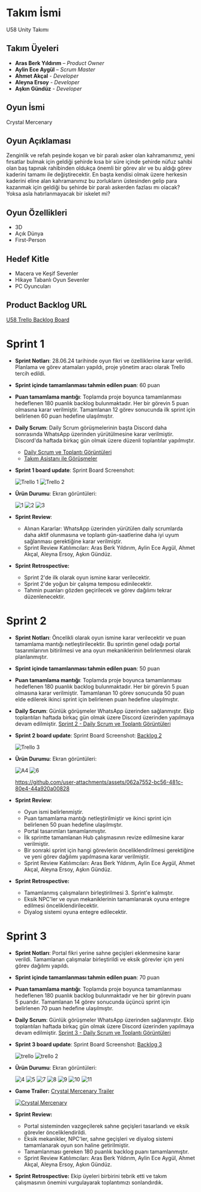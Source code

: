 # **Takım İsmi**

U58 Unity Takımı

## Takım Üyeleri

-	**Aras Berk Yıldırım**  – *Product Owner*
-	**Aylin Ece Aygül** – *Scrum Master*
-	**Ahmet Akçal** - *Developer*
-	**Aleyna Ersoy** - *Developer*
-	**Aşkın Gündüz** - *Developer*

## Oyun İsmi

Crystal Mercenary

## Oyun Açıklaması

Zenginlik ve refah peşinde koşan ve bir paralı asker olan kahramanımız, yeni fırsatlar bulmak için geldiği şehirde kısa bir süre içinde şehirde nüfuz sahibi olan baş tapınak rahibinden oldukça önemli bir görev alır ve bu aldığı görev kaderini tamamı ile değiştirecektir. En başta kendisi olmak üzere herkesin kaderini eline alan kahramanımız bu zorlukların üstesinden gelip para kazanmak için geldiği bu şehirde bir paralı askerden fazlası mı olacak? Yoksa asla hatırlanmayacak bir iskelet mi?

## Oyun Özellikleri

- 3D
- Açık Dünya
- First-Person

## Hedef Kitle

- Macera ve Keşif Sevenler
- Hikaye Tabanlı Oyun Sevenler
- PC Oyuncuları

## Product Backlog URL

[U58 Trello Backlog Board](https://trello.com/w/usercalismaalani43729130)

# **Sprint 1**
- **Sprint Notları**: 28.06.24 tarihinde oyun fikri ve özelliklerine karar verildi. Planlama ve görev atamaları yapıldı, proje yönetim aracı olarak Trello tercih edildi.
- **Sprint içinde tamamlanması tahmin edilen puan**: 60 puan
- **Puan tamamlama mantığı**: Toplamda proje boyunca tamamlanması hedeflenen 180 puanlık backlog bulunmaktadır. Her bir görevin 5 puan olmasına karar verilmiştir. Tamamlanan 12 görev sonucunda ilk sprint için belirlenen 60 puan hedefine ulaşılmıştır. 
- **Daily Scrum**: Daily Scrum görüşmelerinin başta Discord daha sonrasında WhatsApp üzerinden yürütülmesine karar verilmiştir. Discord'da haftada birkaç gün olmak üzere düzenli toplantılar yapılmıştır.
    - [Daily Scrum ve Toplantı Görüntüleri](https://1drv.ms/f/s!AtbTsuS_or4ybeMU0hdxjEO0nVg)
    - [Takım Asistanı ile Görüşmeler](https://1drv.ms/f/s!AtbTsuS_or4yd1ch9V3hgB6YXZ0)
- **Sprint 1 board update**: Sprint Board Screenshot:
  
    ![Trello 1](https://github.com/Govua58/U-58/assets/173603073/c10af6f8-7227-4061-a6b6-bcd30b404099)
    ![Trello 2](https://github.com/Govua58/U-58/assets/173603073/449aff1b-77ca-4c0b-8027-23ebaa3acdc7)
  
- **Ürün Durumu**: Ekran görüntüleri:
  
  ![1](https://github.com/Govua58/U-58/assets/173603073/df63ceae-ac1c-473e-9d14-d20b1603042f)
  ![2](https://github.com/Govua58/U-58/assets/173603073/fe72cae0-fc4f-42af-8a0f-0691bb19e959)
  ![3](https://github.com/Govua58/U-58/assets/173603073/85d99bac-5272-4cda-8f3b-2873d286745a)
  
- **Sprint Review**:
    - Alınan Kararlar: WhatsApp üzerinden yürütülen daily scrumlarda daha aktif olunmasına ve toplantı gün-saatlerine daha iyi uyum sağlanması gerektiğine karar verilmiştir.
    - Sprint Review Katılımcıları: Aras Berk Yıldırım, Aylin Ece Aygül, Ahmet Akçal, Aleyna Ersoy, Aşkın Gündüz.

- **Sprint Retrospective:**
    - Sprint 2'de ilk olarak oyun ismine karar verilecektir.
    - Sprint 2'de yoğun bir çalışma temposu edinilecektir.
    - Tahmin puanları gözden geçirilecek ve görev dağılımı tekrar düzenlenecektir.

# **Sprint 2**
- **Sprint Notları**: Öncelikli olarak oyun ismine karar verilecektir ve puan tamamlama mantığı netleştirilecektir. Bu sprintin genel odağı portal tasarımlarının bitirilmesi ve ana oyun mekaniklerinin belirlenmesi olarak planlanmıştır.
  
- **Sprint içinde tamamlanması tahmin edilen puan**: 50 puan

- **Puan tamamlama mantığı**: Toplamda proje boyunca tamamlanması hedeflenen 180 puanlık backlog bulunmaktadır. Her bir görevin 5 puan olmasına karar verilmiştir. Tamamlanan 10 görev sonucunda 50 puan elde edilerek ikinci sprint için belirlenen puan hedefine ulaşılmıştır.
  
- **Daily Scrum**: Günlük görüşmeler WhatsApp üzerinden sağlanmıştır. Ekip toplantıları haftada birkaç gün olmak üzere Discord üzerinden yapılmaya devam edilmiştir.
  [Sprint 2 - Daily Scrum ve Toplantı Görüntüleri](https://1drv.ms/f/s!AtbTsuS_or4ygQSVac4ir-Nzr5TX)

- **Sprint 2 board update**: Sprint Board Screenshot: [Backlog 2](https://trello.com/b/6R40mAMw/sprint-2)

    ![Trello 3](https://github.com/user-attachments/assets/4573a000-adf4-434b-81a0-786e77a89302)

- **Ürün Durumu**: Ekran görüntüleri:
  
    ![A4](https://github.com/user-attachments/assets/30de33c0-edfd-45de-9e38-81c8d9a82cc9)
    ![6](https://github.com/user-attachments/assets/54f06e89-ebb6-4131-ba97-7ea2e45548bb)
  
    https://github.com/user-attachments/assets/062a7552-bc56-481c-80e4-44a920a00828
  
- **Sprint Review**:
    - Oyun ismi belirlenmiştir.
    - Puan tamamlama mantığı netleştirilmiştir ve ikinci sprint için belirlenen 50 puan hedefine ulaşılmıştır.
    - Portal tasarımları tamamlanmıştır.
    - İlk sprintte tamamlanan Hub çalışmasının revize edilmesine karar verilmiştir.
    - Bir sonraki sprint için hangi görevlerin önceliklendirilmesi gerektiğine ve yeni görev dağılımı yapılmasına karar verilmiştir. 
    - Sprint Review Katılımcıları: Aras Berk Yıldırım, Aylin Ece Aygül, Ahmet Akçal, Aleyna Ersoy, Aşkın Gündüz.
      
- **Sprint Retrospective:**
    - Tamamlanmış çalışmaların birleştirilmesi 3. Sprint'e kalmıştır.
    - Eksik NPC'ler ve oyun mekaniklerinin tamamlanarak oyuna entegre edilmesi önceliklendirilecektir.
    - Diyalog sistemi oyuna entegre edilecektir.
    
# **Sprint 3**
- **Sprint Notları**: Portal fikri yerine sahne geçişleri eklenmesine karar verildi. Tamamlanan çalışmalar birleştirildi ve eksik görevler için yeni görev dağılımı yapıldı.
- **Sprint içinde tamamlanması tahmin edilen puan**: 70 puan
- **Puan tamamlama mantığı**: Toplamda proje boyunca tamamlanması hedeflenen 180 puanlık backlog bulunmaktadır ve her bir görevin puanı 5 puandır. Tamamlanan 14 görev sonucunda üçüncü sprint için belirlenen 70 puan hedefine ulaşılmıştır.
- **Daily Scrum**: Günlük görüşmeler WhatsApp üzerinden sağlanmıştır. Ekip toplantıları haftada birkaç gün olmak üzere Discord üzerinden yapılmaya devam edilmiştir.
  [Sprint 3 - Daily Scrum ve Toplantı Görüntüleri](https://1drv.ms/f/s!AtbTsuS_or4ygQx4AISvlaLaw1yd)
- **Sprint 3 board update**: Sprint Board Screenshot: [Backlog 3](https://trello.com/b/AMz5xTeW/sprint-3)
  
  ![trello](https://github.com/user-attachments/assets/343210c2-5e9f-4b27-a265-36709d8d96c2)
  ![trello 2](https://github.com/user-attachments/assets/0b23d1eb-7659-4a7b-9de4-958649f2be88)
  
- **Ürün Durumu**: Ekran görüntüleri:
  
    ![4](https://github.com/user-attachments/assets/59f11503-f2ed-4ae3-8d42-99ea80d93647)
    ![5](https://github.com/user-attachments/assets/bcbb60cc-f9c4-4710-a960-94a8ece72804)
    ![7](https://github.com/user-attachments/assets/8a928614-36a8-4112-8c8f-ce75291a1b1a)
    ![8](https://github.com/user-attachments/assets/5d7945e8-17b2-4deb-8471-58f63e6c14c7)
    ![9](https://github.com/user-attachments/assets/badcb347-60ad-4c66-8487-fa94d3b36236)
    ![10](https://github.com/user-attachments/assets/0785a4d5-8881-4107-83ee-2b42af667a64)
    ![11](https://github.com/user-attachments/assets/9eeacb16-1795-41a0-ae86-5d71f2a24e07)

- **Game Trailer:**  [Crystal Mercenary Trailer](https://www.youtube.com/watch?v=JjL4Yf-65z0)
  
  [![Crystal Mercenary](https://snipboard.io/EB0Qke.jpg)](https://www.youtube.com/watch?v=JjL4Yf-65z0)
  
- **Sprint Review:**
  - Portal sisteminden vazgeçilerek sahne geçişleri tasarlandı ve eksik görevler önceliklendirildi.
  - Eksik mekanikler, NPC'ler, sahne geçişleri ve diyalog sistemi tamamlanarak oyun son haline getirilmiştir.
  - Tamamlanması gereken 180 puanlık backlog puanı tamamlanmıştır.
  - Sprint Review Katılımcıları: Aras Berk Yıldırım, Aylin Ece Aygül, Ahmet Akçal, Aleyna Ersoy, Aşkın Gündüz.
- **Sprint Retrospective:** Ekip üyeleri birbirini tebrik etti ve takım çalışmasının önemini vurgulayarak toplantımızı sonlandırdık.

